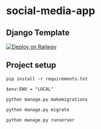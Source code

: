 # social-media-app

## Django Template

[![Deploy on Railway](https://railway.app/button.svg)](https://railway.app/new/template/GB6Eki?referralCode=U5zXSw)


## Project setup
```
pip install -r requirements.txt

$env:ENV = "LOCAL"

python manage.py makemigrations

python manage.py migrate

python manage.py runserver
```
